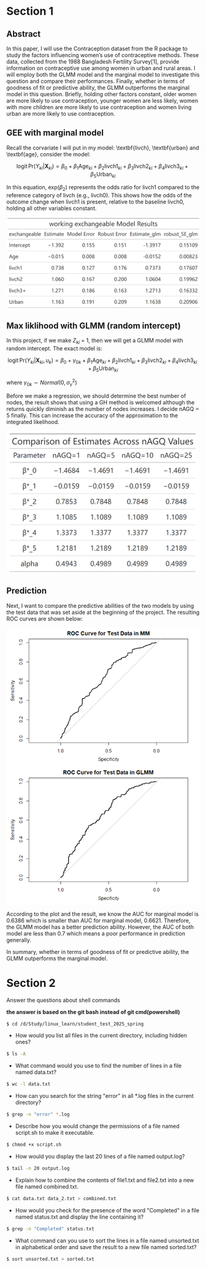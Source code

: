 # Section 1

## Abstract

In this paper, I will use the Contraception dataset from the R package to study the factors influencing women’s use of contraceptive methods. These data, collected from the 1988 Bangladesh Fertility Survey[1], provide information on contraceptive use among women in urban and rural areas. I will employ both the GLMM model and the marginal model to investigate this question and compare their performances. Finally, whether in terms of goodness of fit or predictive ability, the GLMM outperforms the marginal model in this question. Briefly, holding other factors constant, older women are more likely to use contraception, younger women are less likely, women with more children are more likely to use contraception and women living urban are more likely to use contraception.

## GEE with marginal model

Recall the corvariate I will put in my model: \textbf{livch}, \textbf{urban} and \textbf{age}, consider the model:

$$
\text{logit} \, \text{Pr}(Y_{ki} | \mathbf{X}_{ki}) = \beta_0 + \beta_1 \text{Age}_{ki} + \beta_2 \text{livch1}_{ki} + \beta_3 \text{livch2}_{ki} + \beta_4 \text{livch3}_{ki} + \beta_5 \text{Urban}_{ki}
$$

In this equation, exp($\beta_{2}$) represents the odds ratio for livch1 compared to the reference category of livch (e.g., livch0). This shows how the odds of the outcome change when livch1 is present, relative to the baseline livch0, holding all other variables constant.

![alt text](image-1.png)

## Max liklihood with GLMM (random intercept)

In this project, if we make $Z_{ki}$ = 1, then we will get a GLMM model with random intercept. The exact model is:

$$
\text{logit} \, \text{Pr}(Y_{ki} | \mathbf{X}_{ki}, u_k) = \beta_0 + \gamma_{0k} + \beta_1 \text{Age}_{ki} + \beta_2 \text{livch1}_{ki} + \beta_3 \text{livch2}_{ki} + \beta_4 \text{livch3}_{ki} + \beta_5 \text{Urban}_{ki}
$$

where $\gamma_{0k} \sim Normal(0, \sigma^{2}_{\gamma})$

Before we make a regression, we should determine the best number of nodes, the result shows that using a GH method is welcomed although the returns quickly diminish as the number of nodes increases. I decide nAGQ = 5 finally. This can increase the accuracy of the approximation to the integrated likelihood.

![alt text](image-4.png)

## Prediction

Next, I want to compare the predictive abilities of the two models by using the test data that was set aside at the beginning of the project. The resulting ROC curves are shown below:

![alt text](image-2.png)
![alt text](image-3.png)

According to the plot and the result, we know the AUC for marginal model is 0.6386 which is smaller than AUC for marginal model, 0.6621. Therefore, the GLMM model has a better prediction ability. However, the AUC of both model are less than 0.7 which means a poor performance in prediction generally. 

In summary, whether in terms of goodness of fit or predictive ability, the GLMM outperforms the marginal model.

# Section 2

Answer the questions about shell commands 

**the answer is based on the git bash instead of git cmd(powershell)**

```bash
$ cd /d/Study/linux_learn/student_test_2025_spring
```

- How would you list all files in the current directory, including hidden ones?

```bash
$ ls -A
```

- What command would you use to find the number of lines in a file named data.txt?

```bash
$ wc -l data.txt
```

- How can you search for the string "error" in all *.log files in the current directory?

```bash
$ grep -n "error" *.log
```

- Describe how you would change the permissions of a file named script.sh to make it executable.

```bash
$ chmod +x script.sh
```

- How would you display the last 20 lines of a file named output.log?

```bash
$ tail -n 20 output.log
```

- Explain how to combine the contents of file1.txt and file2.txt into a new file named combined.txt.

```bash
$ cat data.txt data_2.txt > combined.txt
```

- How would you check for the presence of the word "Completed" in a file named status.txt and display the line containing it?

```bash
$ grep -n "Completed" status.txt
```

- What command can you use to sort the lines in a file named unsorted.txt in alphabetical order and save the result to a new file named sorted.txt?

```bash
$ sort unsorted.txt > sorted.txt
```